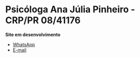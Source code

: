 # Psicóloga Ana Júlia Pinheiro - CRP/PR 08/41176

**Site em desenvolvimento**

- [WhatsApp](https://wa.me/5544999582417?text=Oi,%20tudo%20bem?%20Gostaria%20de%20agendar%20uma%20sess%C3%A3o.)
- [E-mail](mailto:contato@psianapinheiro.com.br)


